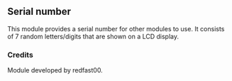 ## Serial number

This module provides a serial number for other modules to use. It consists of
7 random letters/digits that are shown on a LCD display.

### Credits
Module developed by redfast00.
